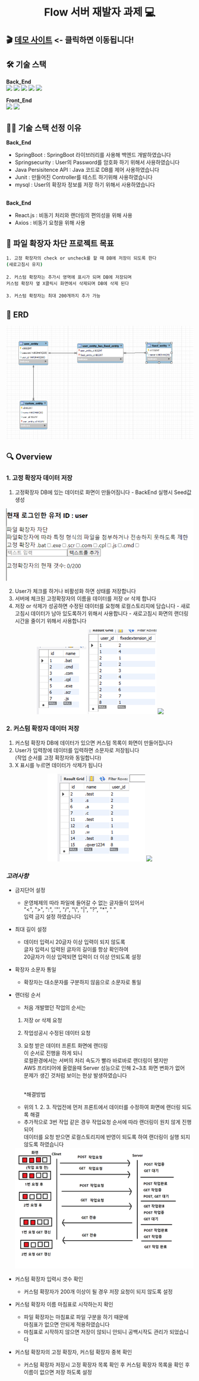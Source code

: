 <h1 align="center">Flow 서버 재발자 과제 💻 </h1>

## 🎬 [데모 사이트](http://13.125.220.212/) <- 클릭하면 이동됩니다!
    
## 🛠️ 기술 스택

**Back_End**<br/>
<img src="https://img.shields.io/badge/springboot-6DB33F?style=flat-square&logo=SpringBoot&logoColor=white" />
<img src="https://img.shields.io/badge/springsecurity-6DB33F?style=round&logo=springsecurity&logoColor=white" />
<img src="https://img.shields.io/badge/Java Persisitence API-6DB33F?style=round&logo=&logoColor=white" />
<img src="https://img.shields.io/badge/junit5-25A162?style=round&logo=junit5&logoColor=white" />
<img src="https://img.shields.io/badge/mysql-4479A1?style=round&logo=mysql&logoColor=white" />

**Front_End** <br/>
<img src="https://img.shields.io/badge/React.js-61DAFB?style=round&logo=React&logoColor=white" />
<img src="https://img.shields.io/badge/Axios-5A29E4?style=round&logo=Axios&logoColor=white" />

## 🤹🏻 기술 스택 선정 이유

**Back_End**

- SpringBoot : SpringBoot 라이브러리를 사용해 백엔드 개발하였습니다
- Springsecurity : User의 Password를 암호화 하기 위해서 사용하였습니다
- Java Persisitence API : Java 코드로 DB를 제어 사용하였습니다
- Junit : 만들어진 Controller를 테스트 하기위해 사용하였습니다
- mysql : User의 확장자 정보를 저장 하기 위해서 사용하였습니다 <br/><br/>

**Back_End**

- React.js : 비동기 처리와 랜더링의 편의성을 위해 사용
- Axios : 비동기 요청을 위해 사용

## 📌 파일 확장자 차단 프로젝트 목표

```sh
1. 고정 확장자의 check or uncheck를 할 때 DB에 저장이 되도록 한다
(새로고침시 유지)

2. 커스텀 확장자는 추가시 영역에 표시가 되며 DB에 저장되며
커스텀 확장자 옆 X클릭시 화면에서 삭제되며 DB에 삭제 된다

3. 커스텀 확장자는 최대 200개까지 추가 가능
```

## 📄 ERD

<center>
    <img src="./img/ERD.PNG" />
</center>

## 🔍 Overview

### 1. 고정 확장자 데이터 저장

1. 고정확장자 DB에 있는 데이터로 화면이 만들어짐니다 - BackEnd 실행시 Seed값 생성
<center>
    <img src="./img/MainPage.PNG" />
</center>

2. User가 체크를 하거나 비활성화 하면 상태를 저장합니다
3. 서버에 체크된 고정확장자의 이름을 데이터를 저장 or 삭제 합니다
4. 저장 or 삭제가 성공하면 수정된 데이터를 요청해 로컬스토리지에 담습니다 - 새로고침시 데이터가 남아 있도록하기 위해서 사용합니다 - 새로고침시 화면의 랜더링 시간을 줄이기 위해서 사용합니다
<center>
    <img src="./img/FixedList.PNG" />
    <img src="./img/FixedUser.PNG" />
    <img src="https://github.com/JoonGit/Flow_Task_Test/assets/102887528/8d08b212-8e51-42fd-9d3b-fce0c3fb42dd">
</center>

### 2. 커스텀 확장자 데이터 저장

1. 커스텀 확장자 DB에 데이터가 있으면 커스텀 목록이 화면이 만들어집니다
2. User가 입력창에 데이터를 입력하면 소문자로 저장됩니다<br/>
   (작업 순서를 고정 확장자와 동일합니다)
3. X 표시를 누르면 데이터가 삭제가 됩니다
<center>
    <img src="./img/CustomList.PNG" />
    <img src="https://github.com/JoonGit/Flow_Task_Test/assets/102887528/7741f789-de6d-4135-9fff-5c2a5382c4d1">

</center>

### _고려사항_

- 금지단어 설정

  - 운영체제의 따라 파일에 들어갈 수 없는 글자들이 있어서 <br>
    "<", ">", ":", '"', "/", "\\", "|", "?", "\*", " "<br>
    입력 금지 설정 하였습니다

- 최대 길이 설정

  - 데이터 입력시 20글자 이상 입력이 되지 않도록 <br>
    글자 입력시 입력된 글자의 길이를 항상 확인하여 <br>
    20글자가 이상 입력되면 입력이 더 이상 안되도록 설정

- 확장자 소문자 통일

  - 확장자는 대소문자를 구분하지 않음으로 소문자로 통일

- 랜더링 순서

  - 처음 개발했던 작업의 순서는

  1. 저장 or 삭제 요청
  2. 작업성공시 수정된 데이터 요청
  3. 요청 받은 데이터 프론트 화면에 랜더링<br>
     이 순서로 진행을 하게 되니<br>
     로컬환경에서는 서버의 처리 속도가 빨라 바로바로 랜더링이 됐지만<br>
     AWS 프리티어에 올렸을때 Server 성능으로 인해 2~3초 화면 변화가 없어<br>
     문제가 생긴 것처럼 보이는 현상 발생하였습니다 <br><br>

     \*해결방법

  - 위의 1. 2. 3. 작업전에 먼저 프론트에서 데이터를 수정하여 화면에 랜더링 되도록 해결
  - 추가적으로 3번 작업 같은 경우 작업요청 순서에 따라 랜더링이 원치 않게 진행되어<br>
  데이터를 요청 받으면 로컬스토리지에 반영이 되도록 하여 랜더링이 실행 되지 않도록 하였습니다
  <center>
  <img src="./img/Unwanted_rendering.png" />
  </center>

- 커스텀 확장자 입력시 갯수 확인
  - 커스텀 확장자가 200개 이상이 될 경우 저장 요청이 되지 않도록 설정
- 커스텀 확장자 이름 마침표로 시작하는지 확인
  - 파일 확장자는 마침표로 파일 구분을 하기 때문에<br>
    마침표가 없으면 안되게 적용하였습니다<br>
  - 마침표로 시작하지 않으면 저장이 않되니 안되니 공백시작도 관리가 되었습니다<br>
- 커스텀 확장자의 고정 확장자, 커스텀 확장자 중복 확인
  - 커스텀 확장자 저장시
    고정 확장자 목록 확인 후 커스텀 확장자 목록을 확인 후
    이름이 없으면 저장 하도록 설정
